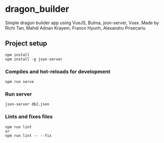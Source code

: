# dragon_builder

Simple dragon builder app using VueJS, Bulma, json-server, Vuex.
Made by Richi Tan, Mahdi Adnan Krayem, Franco Hyunh, Alexandru Prisecariu
## Project setup
```
npm install
npm install -g json-server
```

### Compiles and hot-reloads for development
```
npm run serve
```
### Run server
```
json-server db2.json
```

### Lints and fixes files
```
npm run lint
or
npm run lint -- --fix
```
